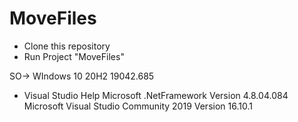 # MoveFiles

- Clone this repository
- Run Project "MoveFiles"

SO-> WIndows 10 20H2 19042.685



- Visual Studio Help
Microsoft .NetFramework Version 4.8.04.084
Microsoft Visual Studio Community 2019
Version 16.10.1
